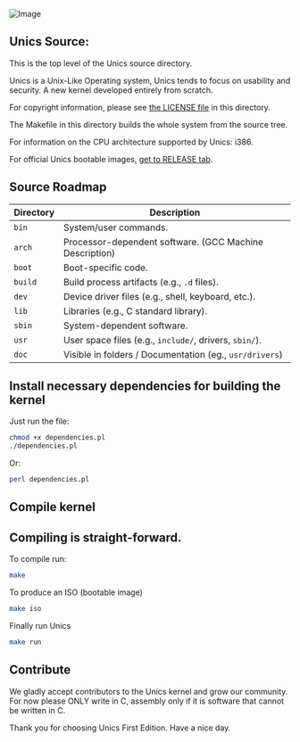 ![Image](https://github.com/user-attachments/assets/96c22474-469f-4498-81e3-418af269c65f)

## Unics Source:
This is the top level of the Unics source directory.

Unics is a Unix-Like Operating system, Unics tends to focus on usability and security.
A new kernel developed entirely from scratch.

For copyright information, please see [the LICENSE file](LICENSE) in this directory.

The Makefile in this directory builds the whole system from the source tree.

For information on the CPU architecture supported by Unics: i386.

For official Unics bootable images, [get to RELEASE tab](https://github.com/0x16000/Unics/releases/tag/Open).

## Source Roadmap

| Directory | Description |
|----------|-------------|
| `bin`    | System/user commands. |
| `arch`   | Processor-dependent software. (GCC Machine Description) |
| `boot`   | Boot-specific code. |
| `build`  | Build process artifacts (e.g., `.d` files). |
| `dev`    | Device driver files (e.g., shell, keyboard, etc.). |
| `lib`    | Libraries (e.g., C standard library). |
| `sbin`   | System-dependent software. |
| `usr`    | User space files (e.g., `include/`, drivers, `sbin/`). |
| `doc`    | Visible in folders / Documentation (eg., `usr/drivers`) |

## Install necessary dependencies for building the kernel
Just run the file:
```bash
chmod +x dependencies.pl
./dependencies.pl
```
Or:
```bash
perl dependencies.pl
```

## Compile kernel
Compiling is straight-forward.
-
To compile run:
```bash
make
```

To produce an ISO (bootable image)
```bash
make iso
```

Finally run Unics
```bash
make run
```

## Contribute
We gladly accept contributors to the Unics kernel and grow our community.
For now please ONLY write in C, assembly only if it is software that cannot be written in C.

Thank you for choosing Unics First Edition. Have a nice day.
